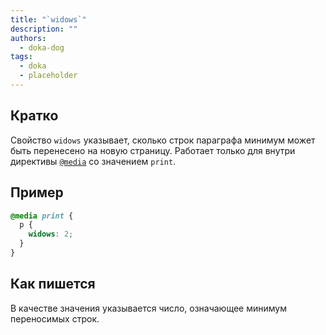 ```yaml
---
title: "`widows`"
description: ""
authors:
  - doka-dog
tags:
  - doka
  - placeholder
---
```


## Кратко

Свойство `widows` указывает, сколько строк параграфа минимум может быть перенесено на новую страницу. Работает только для внутри директивы [`@media`](/css/media) со значением `print`.

## Пример

```css
@media print {
  p {
    widows: 2;
  }
}
```

## Как пишется

В качестве значения указывается число, означающее минимум переносимых строк.
